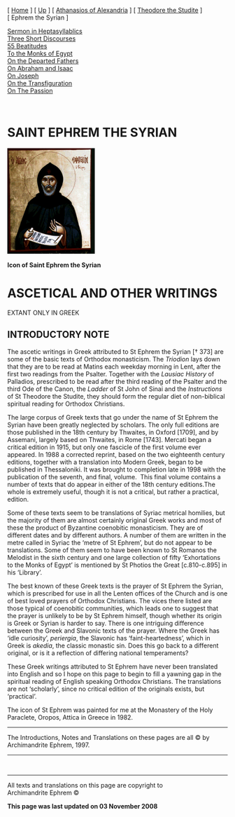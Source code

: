 \[ [Home](index.md) \] \[ [Up](voiceof.md) \]
\[ [Athanasios of Alexandria](athanasios_of_alexandria.md) \]
\[ [Theodore the Studite](theodore.md) \] \[ Ephrem the Syrian \]

[Sermon in Heptasyllablics](ser-hept.md)  
[Three Short Discourses](3disc.md)  
[55 Beatitudes](55beat.md)  
[To the Monks of Egypt](egypt-int.md)  
[On the Departed Fathers](dead-pat.md)  
[On Abraham and Isaac](AbrIsaac.md)  
[On Joseph](on_joseph.md)  
[On the Transfiguration](on_the_transfiguration.md)  
[On The Passion](PassSer.md)

 

# SAINT EPHREM THE SYRIAN

![](Eph-Syr.gif)

**Icon of Saint Ephrem the Syrian**

# ASCETICAL AND OTHER WRITINGS  
EXTANT ONLY IN GREEK

## INTRODUCTORY NOTE

The ascetic writings in Greek attributed to St Ephrem the Syrian \[†
373\] are some of the basic texts of Orthodox monasticism. The
*Triodion* lays down that they are to be read at Matins each weekday
morning in Lent, after the first two readings from the Psalter. Together
with the *Lausiac History* of Palladios, prescribed to be read after the
third reading of the Psalter and the third Ode of the Canon, the
*Ladder* of St John of Sinai and the *Instructions* of St Theodore the
Studite, they should form the regular diet of non-biblical spiritual
reading for Orthodox Christians.

The large corpus of Greek texts that go under the name of St Ephrem the
Syrian have been greatly neglected by scholars. The only full editions
are those published in the 18th century by Thwaites, in Oxford \[1709\],
and by Assemani, largely based on Thwaites, in Rome \[1743\]. Mercati
began a critical edition in 1915, but only one fascicle of the first
volume ever appeared. In 1988 a corrected reprint, based on the two
eighteenth century editions, together with a translation into Modern
Greek, began to be published in Thessaloniki. It was brought to
completion late in 1998 with the publication of the seventh, and final,
volume.  This final volume contains a number of texts that do appear in
either of the 18th century editions.The whole is extremely useful,
though it is not a critical, but rather a practical, edition.

Some of these texts seem to be translations of Syriac metrical homilies,
but the majority of them are almost certainly original Greek works and
most of these the product of Byzantine coenobitic monasticism. They are
of different dates and by different authors. A number of them are
written in the metre called in Syriac the ‘metre of St Ephrem’, but do
not appear to be translations. Some of them seem to have been known to
St Romanos the Melodist in the sixth century and one large collection of
fifty ‘Exhortations to the Monks of Egypt’ is mentioned by St Photios
the Great \[c.810-c.895\] in his ‘Library’.

The best known of these Greek texts is the prayer of St Ephrem the
Syrian, which is prescribed for use in all the Lenten offices of the
Church and is one of best loved prayers of Orthodox Christians. The
vices there listed are those typical of coenobitic communities, which
leads one to suggest that the prayer is unlikely to be by St Ephrem
himself, though whether its origin is Greek or Syrian is harder to say.
There is one intriguing difference between the Greek and Slavonic texts
of the prayer. Where the Greek has ‘idle curiosity’, *periergia*, the
Slavonic has ‘faint-heartedness’, which in Greek is *akedia*, the
classic monastic sin. Does this go back to a different original, or is
it a reflection of differing national temperaments?

These Greek writings attributed to St Ephrem have never been translated
into English and so I hope on this page to begin to fill a yawning gap
in the spiritual reading of English speaking Orthodox Christians. The
translations are not ‘scholarly’, since no critical edition of the
originals exists, but ‘practical’.

The icon of St Ephrem was painted for me at the Monastery of the Holy
Paraclete, Oropos, Attica in Greece in 1982.

-----

The Introductions, Notes and Translations on these pages are all © by
Archimandrite Ephrem, 1997.

-----

 

-----

All texts and translations on this page are copyright to  
Archimandrite Ephrem ©

**This page was last updated on 03 November 2008**

